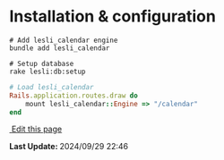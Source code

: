 # Installation & configuration

```shell
# Add lesli_calendar engine
bundle add lesli_calendar
```

```shell
# Setup database
rake lesli:db:setup
```

```ruby
# Load lesli_calendar
Rails.application.routes.draw do
    mount lesli_calendar::Engine => "/calendar"
end
```

<section class="lesli-markdown-info">
    <p><a target="blank" href="https://github.com/LesliTech/LesliCalendar/tree/master/docs/installation.md"><i class="ri-external-link-fill"></i>&nbsp;Edit this page</a><p/>
    <p><b>Last Update: </b>2024/09/29 22:46</p>
</section>

<!-- This code was automatically generated -->
<!-- to update this docs please run rake docs:build -->

